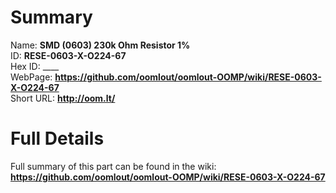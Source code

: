 
Summary
=================
  
Name: __SMD (0603) 230k Ohm Resistor 1%__    
ID: __RESE-0603-X-O224-67__   
Hex ID: ____   
WebPage: __https://github.com/oomlout/oomlout-OOMP/wiki/RESE-0603-X-O224-67__   
Short URL: __http://oom.lt/__   

Full Details
==========================
Full summary of this part can be found in the wiki:   
__https://github.com/oomlout/oomlout-OOMP/wiki/RESE-0603-X-O224-67__    

